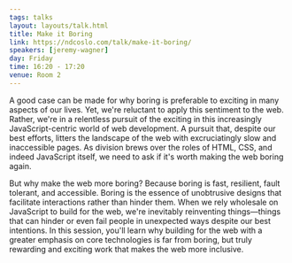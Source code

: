 ```yaml
---
tags: talks
layout: layouts/talk.html
title: Make it Boring
link: https://ndcoslo.com/talk/make-it-boring/
speakers: [jeremy-wagner]
day: Friday
time: 16:20 - 17:20
venue: Room 2
---
```

A good case can be made for why boring is preferable to exciting in many aspects of our lives. Yet, we're reluctant to apply this sentiment to the web. Rather, we're in a relentless pursuit of the exciting in this increasingly JavaScript-centric world of web development. A pursuit that, despite our best efforts, litters the landscape of the web with excruciatingly slow and inaccessible pages. As division brews over the roles of HTML, CSS, and indeed JavaScript itself, we need to ask if it's worth making the web boring again.

But why make the web more boring? Because boring is fast, resilient, fault tolerant, and accessible. Boring is the essence of unobtrusive designs that facilitate interactions rather than hinder them. When we rely wholesale on JavaScript to build for the web, we're inevitably reinventing things—things that can hinder or even fail people in unexpected ways despite our best intentions. In this session, you'll learn why building for the web with a greater emphasis on core technologies is far from boring, but truly rewarding and exciting work that makes the web more inclusive.